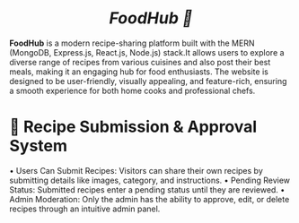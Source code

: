 # <h1 align="center"><strong><em>FoodHub 🍔</em></strong></h1>

**FoodHub** is a modern recipe-sharing platform built with the MERN (MongoDB, Express.js, React.js, Node.js) stack.It allows users to explore a diverse range of recipes from various cuisines and also post their best meals, making it an engaging hub for food enthusiasts. The website is designed to be user-friendly, visually appealing, and feature-rich, ensuring a smooth experience for both home cooks and professional chefs.

# 🔹 Recipe Submission & Approval System
• Users Can Submit Recipes: Visitors can share their own recipes by submitting details like images, category, and instructions.
• Pending Review Status: Submitted recipes enter a pending status until they are reviewed.
• Admin Moderation: Only the admin has the ability to approve, edit, or delete recipes through an intuitive admin panel.
 
